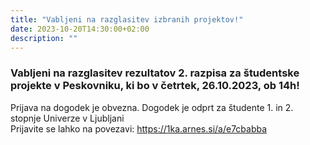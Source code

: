 ```yaml
---
title: "Vabljeni na razglasitev izbranih projektov!"
date: 2023-10-20T14:30:00+02:00
description: ""
---
```

### Vabljeni na razglasitev rezultatov 2. razpisa za študentske projekte v Peskovniku, ki bo v četrtek, 26.10.2023, ob 14h!


Prijava na dogodek je obvezna. Dogodek je odprt za študente 1. in 2. stopnje Univerze v Ljubljani   
Prijavite se lahko na povezavi: https://1ka.arnes.si/a/e7cbabba
